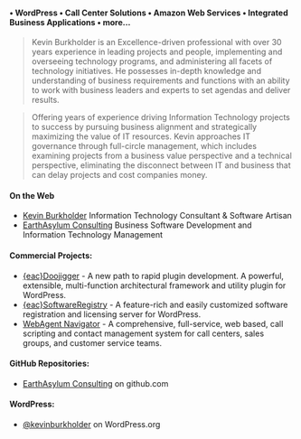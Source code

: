 #### &bull;&nbsp;WordPress &bull;&nbsp;Call Center Solutions &bull;&nbsp;Amazon Web Services &bull;&nbsp;Integrated Business Applications &bull;&nbsp;more...

> Kevin Burkholder is an Excellence-driven professional with over 30 years experience in leading projects and people, implementing and 
overseeing technology programs, and administering all facets of technology initiatives. He possesses in-depth knowledge and understanding 
of business requirements and functions with an ability to work with business leaders and experts to set agendas and deliver results.

> Offering years of experience driving Information Technology projects to success by pursuing business alignment and strategically maximizing 
the value of IT resources. Kevin approaches IT governance through full-circle management, which includes examining projects from a business 
value perspective and a technical perspective, eliminating the disconnect between IT and business that can delay projects and cost companies money.

#### On the Web
- [Kevin Burkholder](https://kevinburkholder.com) Information Technology Consultant & Software Artisan  
- [EarthAsylum Consulting](https://earthasylum.com) Business Software Development and Information Technology Management

#### Commercial Projects:
- [{eac}Doojigger](https://eacdoojigger.earthasylum.com/) - A new path to rapid plugin development. A powerful, extensible, multi-function architectural framework and utility plugin for WordPress.
- [{eac}SoftwareRegistry](https://swregistry.earthasylum.com/) - A feature-rich and easily customized software registration and licensing server for WordPress.
- [WebAgent Navigator](http://www.webagentnavigator.com/) - A comprehensive, full-service, web based, call scripting and contact management system for call centers, sales groups, and customer service teams.

#### GitHub Repositories:
- [EarthAsylum Consulting](https://github.com/orgs/EarthAsylum/repositories) on github.com

#### WordPress:
- [@kevinburkholder](https://profiles.wordpress.org/kevinburkholder/#content-plugins) on WordPress.org
